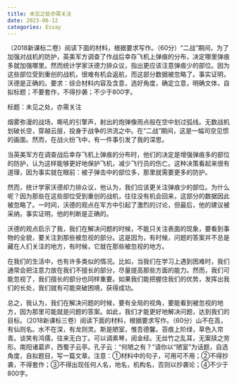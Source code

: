 ```yaml
---
title: 未见之处亦需关注
date: 2023-06-12
categories: Essay
---
```




 （2018新课标二卷）阅读下面的材料，根据要求写作。（60分）“二战”期间，为了加强对战机的防护，英美军方调查了作战后幸存飞机上弹痕的分布，决定哪里弹痕多就加强哪里。然而统计学家沃德力排众议，指出更应该注意弹痕少的部位。因为这些部位受到重创的战机，很难有机会返航，而这部分数据被忽略了。事实证明，沃德是正确的。要求：综合材料内容及含意，选好角度，确定立意，明确文体，自拟标题；不要套作，不得抄袭；不少于800字。

标题：未见之处，亦需关注

烟雾弥漫的战场，嘶吼的引擎声，射出的炮弹像雨点般在空中划过弧线。无数战机划破长空，穿越云层，投身于战争的洪流之中。在“二战”期间，这是一幅司空见惯的画面。然而，在战火纷飞中，有一件事引发了我的深思。

当英美军方在调查战后幸存飞机上弹痕的分布时，他们的决定是增强弹痕多的部位的防护，认为这样能够更好地保护飞机，减少飞行员的伤亡。这种决策看起来很有道理，因为事实就在眼前：被子弹击中的部位多，那里就需要更多的防护。

然而，统计学家沃德却力排众议，他认为，我们应该更关注弹痕少的部位。为什么呢？因为那些在这些部位受到重创的战机，往往没有机会回来，这部分的数据因此被忽略了。一时间，沃德的观点在军方中引起了激烈的讨论，但最后，他的建议被采纳。事实证明，他的判断是正确的。

沃德的观点启示了我，我们在解决问题的时候，不能只关注表面的现象，要看到事物的全貌，要关注到那些被忽视的部分。这是因为，有时候，问题的答案并不总是藏在人们关注的地方，有时候，它就在那些被忽视的地方。

在我们的生活中，也有许多类似的情况。比如，当我们在学习上遇到困难时，我们通常会把注意力放在我们不擅长的部分，尽量提高那些方面的能力。然而，我们可能忽视了，我们擅长的部分也同样重要。如果我们能把握住我们的优势，发挥出我们的长处，我们就有可能突破困境，获得成功。

总之，我认为，我们在解决问题的时候，要有全局的视角，要能看到被忽视的地方，因为那里可能就是问题的答案。如此，我们才能更好地解决问题，达到我们的目标。（2018新课标三卷）阅读下面的材料，根据要求写作。（60分）山不在高，有仙则名。水不在深，有龙则灵。斯是陋室，惟吾德馨。苔痕上阶绿，草色入帘青。谈笑有鸿儒，往来无白丁。可以调素琴，阅金经。无丝竹之乱耳，无案牍之劳形。南阳诸葛庐，西蜀子云亭。孔子云：“何陋之有？”请你以“陋室”为话题，自选角度，自拟题目，写一篇文章。注意：①材料中的句子，可用可不用；②不得抄袭，不得套作；③不得出现任何人名，地名，机构名，否则以抄袭论；④不少于800字。